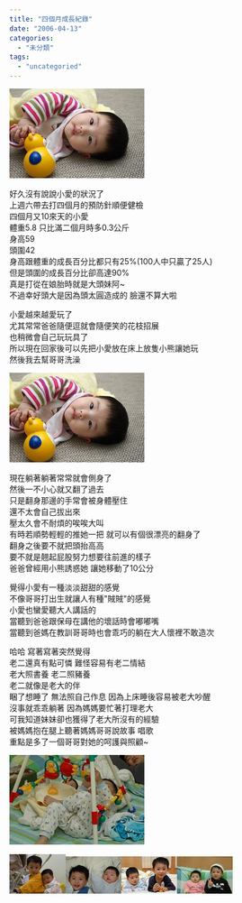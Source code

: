 ```yaml
---
title: "四個月成長紀錄"
date: "2006-04-13"
categories: 
  - "未分類"
tags: 
  - "uncategoried"
---
```


![](images/124082596_a5c2cc204a_m.jpg)

好久沒有說說小愛的狀況了  
上週六帶去打四個月的預防針順便健檢  
四個月又10來天的小愛  
體重5.8 只比滿二個月時多0.3公斤  
身高59  
頭圍42  
身高跟體重的成長百分比都只有25%(100人中只贏了25人)  
但是頭圍的成長百分比卻高達90%  
真是打從在娘胎時就是大頭妹阿~  
不過幸好頭大是因為頭太圓造成的 臉還不算大啦

小愛越來越愛玩了  
尤其常常爸爸隨便逗就會隨便笑的花枝招展  
也稍微會自己玩玩具了  
所以現在回家後可以先把小愛放在床上放隻小熊讓她玩  
然後我去幫哥哥洗澡

![](images/124082596_a5c2cc204a_m.jpg)

現在躺著躺著常常就會側身了  
然後一不小心就又翻了過去  
只是翻身那邊的手常會被身體壓住  
還不太會自己拔出來  
壓太久會不耐煩的唉唉大叫  
有時若順勢輕輕的推她一把 就可以有個很漂亮的翻身了  
翻身之後要不就把頭抬高高  
要不就是翹起屁股努力想要往前進的樣子  
爸爸曾經用小熊誘惑她 讓她移動了10公分

覺得小愛有一種淡淡甜甜的感覺  
不像哥哥打出生就讓人有種"賊賊"的感覺  
小愛也蠻愛聽大人講話的  
當聽到爸爸跟保母在講他的壞話時會嘟嘟嘴  
當聽到爸媽在教訓哥哥時也會乖巧的躺在大人懷裡不敢造次

哈哈 寫著寫著突然覺得  
老二還真有點可憐 難怪容易有老二情結  
老大照書養 老二照豬養  
老二就像是老大的伴  
睏了想睡了 無法照自己作息 因為上床睡後容易被老大吵醒  
沒事就乖乖躺著 因為媽媽要忙著打理老大  
可我知道妹妹卻也獲得了老大所沒有的經驗  
被媽媽抱在腿上聽著媽媽哥哥說故事 唱歌  
重點是多了一個哥哥對她的呵護與照顧~

![](images/124594612_c251aaec1d_m.jpg)

![](images/89604895_63a7f6cab4_t.jpg)![](images/99914865_a8507af63e_t.jpg)![](images/100266449_8a6cf82ca7_t.jpg)![](images/111687659_40bab3accf_t.jpg)
